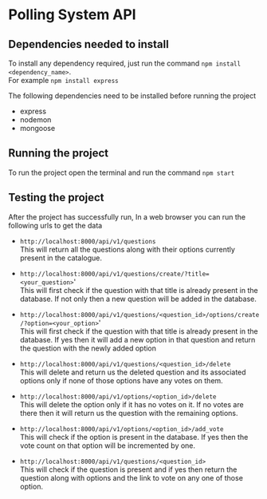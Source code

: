 # Polling System API

## Dependencies needed to install

To install any dependency required, just run the command `npm install <dependency_name>`.\
For example `npm install express`

The following dependencies need to be installed before running the project

* express
* nodemon
* mongoose

## Running the project

To run the project open the terminal and run the command `npm start`

## Testing the project

After the project has successfully run, In a web browser you can run the following urls to get the data

* `http://localhost:8000/api/v1/questions`\
  This will return all the questions along with their options currently present in the catalogue.

* `http://localhost:8000/api/v1/questions/create/?title=<your_question>`'\
  This will first check if the question with that title is already present in the database. If not only then a new question will be added in the database.

* `http://localhost:8000/api/v1/questions/<question_id>/options/create/?option=<your_option>`'\
  This will first check if the question with that title is already present in the database. If yes then it will add a new option in that question and return the question with the newly added option

* `http://localhost:8000/api/v1/questions/<question_id>/delete`\
  This will delete and return us the deleted question and its associated options only if none of those options have any votes on them.

* `http://localhost:8000/api/v1/options/<option_id>/delete`\
  This will delete the option only if it has no votes on it. If no votes are there then it will return us the question with the remaining options.

* `http://localhost:8000/api/v1/options/<option_id>/add_vote`\
  This will check if the option is present in the database. If yes then the vote count on that option will be incremented by one.

* `http://localhost:8000/api/v1/questions/<question_id>`\
  This will check if the question is present and if yes then return the question along with options and the link to vote on any one of those option.